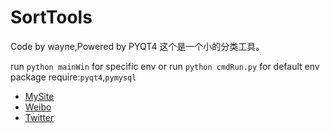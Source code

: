 # SortTools

Code by wayne,Powered by PYQT4
这个是一个小的分类工具。

run `python mainWin` for specific env or run `python cmdRun.py` for default env
package require:`pyqt4`,`pymysql`
    

- [MySite](http://waynehfut.github.io) 
- [Weibo](http://waynehfut.weibo.com) 
- [Twitter](http://waynehfut.github.io)